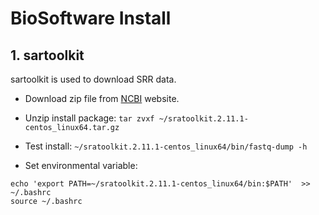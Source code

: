 # BioSoftware Install
## 1. sartoolkit
sartoolkit is used to download SRR data. 
- Download zip file from [NCBI](https://trace.ncbi.nlm.nih.gov/Traces/sra/sra.cgi?view=software) website.

- Unzip install package: `tar zvxf ~/sratoolkit.2.11.1-centos_linux64.tar.gz`

- Test install: `~/sratoolkit.2.11.1-centos_linux64/bin/fastq-dump -h`

- Set environmental variable: 
```
echo 'export PATH=~/sratoolkit.2.11.1-centos_linux64/bin:$PATH'  >> ~/.bashrc
source ~/.bashrc
```
